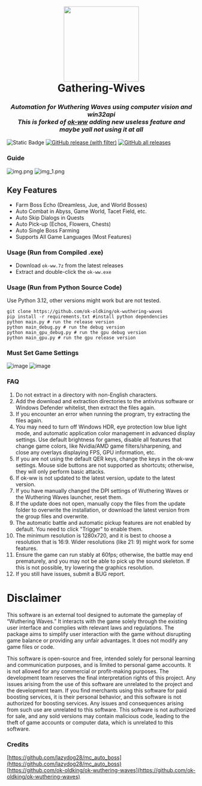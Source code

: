 <div align="center">
  <h1 align="center">
    <img src="icon.png" width="200"/>
    <br/>
      Gathering-Wives
  </h1> 
<h3>
<i>Automation for Wuthering Waves using computer vision and win32api</i><br>
<i>This is forked of <a href="https://github.com/ok-oldking/ok-wuthering-waves">ok-ww</a> adding new useless feature and maybe yall not using it at all</i>
</h3>
</div>

![Static Badge](https://img.shields.io/badge/platfrom-Windows-blue?color=blue)
[![GitHub release (with filter)](https://img.shields.io/github/v/release/ok-oldking/ok-wuthering-waves)](https://github.com/ok-oldking/ok-wuthering-waves/releases)
[![GitHub all releases](https://img.shields.io/github/downloads/ok-oldking/ok-wuthering-waves/total)](https://github.com/ok-oldking/ok-wuthering-waves/releases)

### Guide 

![img.png](readme/img.png)
![img_1.png](readme/img_1.png)

## Key Features

* Farm Boss Echo (Dreamless, Jue, and World Bosses)
* Auto Combat in Abyss, Game World, Tacet Field, etc.
* Auto Skip Dialogs in Quests
* Auto Pick-up (Echos, Flowers, Chests)
* Auto Single Boss Farming
* Supports All Game Languages (Most Features)

### Usage (Run from Compiled .exe)

* Download `ok-ww.7z` from the latest releases
* Extract and double-click the `ok-ww.exe`

### Usage (Run from Python Source Code)

Use Python 3.12, other versions might work but are not tested.

```
git clone https://github.com/ok-oldking/ok-wuthering-waves
pip install -r requirements.txt #install python dependencies
python main.py # run the release version
python main_debug.py # run the debug version
python main_gpu_debug.py # run the gpu debug version
python main_gpu.py # run the gpu release version
```

### Must Set Game Settings

![image](https://github.com/user-attachments/assets/7d5f27b4-7b28-4471-bf7b-096dccd4ec4d)
![image](https://github.com/user-attachments/assets/66deba93-d0e7-41c0-985c-248deee9b8ff)

### FAQ

1. Do not extract in a directory with non-English characters.
2. Add the download and extraction directories to the antivirus software or Windows Defender whitelist, then extract the
   files again.
3. If you encounter an error when running the program, try extracting the files again.
4. You may need to turn off Windows HDR, eye protection low blue light mode, and automatic application color management
   in advanced display settings. Use default brightness for games, disable all features that change game colors, like
   Nvidia/AMD game filters/sharpening, and close any overlays displaying FPS, GPU information, etc.
5. If you are not using the default QER keys, change the keys in the ok-ww settings. Mouse side buttons are not
   supported as shortcuts; otherwise, they will only perform basic attacks.
6. If ok-ww is not updated to the latest version, update to the latest version.
7. If you have manually changed the DPI settings of Wuthering Waves or the Wuthering Waves launcher, reset them.
8. If the update does not open, manually copy the files from the update folder to overwrite the installation, or
   download the latest version from the group files and overwrite.
9. The automatic battle and automatic pickup features are not enabled by default. You need to click "Trigger" to enable
   them.
10. The minimum resolution is 1280x720, and it is best to choose a resolution that is 16:9. Wider resolutions (like 21:
    9) might work for some features.
11. Ensure the game can run stably at 60fps; otherwise, the battle may end prematurely, and you may not be able to pick
    up the sound skeleton. If this is not possible, try lowering the graphics resolution.
12. If you still have issues, submit a BUG report.

# Disclaimer

This software is an external tool designed to automate the gameplay of “Wuthering Waves.” It interacts with the game
solely through the existing user interface and complies with relevant laws and regulations. The package aims to simplify
user interaction with the game without disrupting game balance or providing any unfair advantages. It does not modify
any game files or code.

This software is open-source and free, intended solely for personal learning and communication purposes, and is limited
to personal game accounts. It is not allowed for any commercial or profit-making purposes. The development team reserves
the final interpretation rights of this project. Any issues arising from the use of this software are unrelated to the
project and the development team. If you find merchants using this software for paid boosting services, it is their
personal behavior, and this software is not authorized for boosting services. Any issues and consequences arising from
such use are unrelated to this software. This software is not authorized for sale, and any sold versions may contain
malicious code, leading to the theft of game accounts or computer data, which is unrelated to this software.

### Credits

[https://github.com/lazydog28/mc_auto_boss](https://github.com/lazydog28/mc_auto_boss) <br>
[https://github.com/ok-oldking/ok-wuthering-waves](https://github.com/ok-oldking/ok-wuthering-waves)

